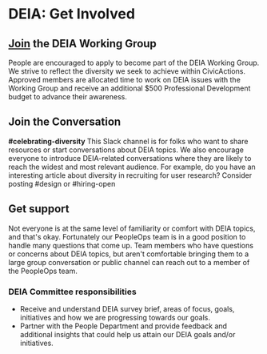 # DEIA: Get Involved

## [Join](https://docs.google.com/forms/d/1KEwz-rAeRg736rC-vCHU5uEL9ZSo0FesXefQHFN03Rg/edit?usp=sharing) the DEIA Working Group

People are encouraged to apply to become part of the DEIA Working Group. We strive to reflect the diversity we seek to achieve within CivicActions. Approved members are allocated time to work on DEIA issues with the Working Group and receive an additional $500 Professional Development budget to advance their awareness.

## Join the Conversation

**#celebrating-diversity**
This Slack channel is for folks who want to share resources or start conversations about DEIA topics. We also encourage everyone to introduce DEIA-related conversations where they are likely to reach the widest and most relevant audience. For example, do you have an interesting article about diversity in recruiting for user research? Consider posting #design or #hiring-open

## Get support

Not everyone is at the same level of familiarity or comfort with DEIA topics, and that's okay. Fortunately our PeopleOps team is in a good position to handle many questions that come up. Team members who have questions or concerns about DEIA topics, but aren't comfortable bringing them to a large group conversation or public channel can reach out to a member of the PeopleOps team.

### DEIA Committee responsibilities

- Receive and understand DEIA survey brief, areas of focus, goals, initiatives and how we are progressing towards our goals.
- Partner with the People Department and provide feedback and additional insights that could help us attain our DEIA goals and/or initiatives.
